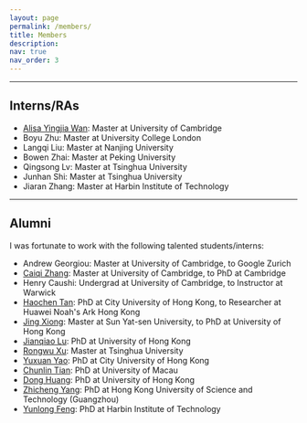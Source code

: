 ```yaml
---
layout: page
permalink: /members/
title: Members
description: 
nav: true
nav_order: 3
---
```


---
## Interns/RAs
- [Alisa Yingjia Wan](https://yingjia.one/): Master at University of Cambridge
- Boyu Zhu: Master at University College London
- Langqi Liu: Master at Nanjing University
- Bowen Zhai: Master at Peking University
- Qingsong Lv: Master at Tsinghua University
- Junhan Shi: Master at Tsinghua University
- Jiaran Zhang: Master at Harbin Institute of Technology

---
## Alumni
I was fortunate to work with the following talented students/interns:
- Andrew Georgiou: Master at University of Cambridge, to Google Zurich
- [Caiqi Zhang](https://caiqizh.github.io/): Master at University of Cambridge, to PhD at Cambridge
- Henry Caushi: Undergrad at University of Cambridge, to Instructor at Warwick
- [Haochen Tan](https://namco0816.github.io/): PhD at City University of Hong Kong, to Researcher at Huawei Noah's Ark Hong Kong
- [Jing Xiong](https://menik1126.github.io/): Master at Sun Yat-sen University, to PhD at University of Hong Kong
- [Jianqiao Lu](https://jianqiaolu.github.io/): PhD at University of Hong Kong
- [Rongwu Xu](https://rongwuxu.com/): Master at Tsinghua University
- [Yuxuan Yao](https://scholar.google.com.hk/citations?user=PLe5qQEAAAAJ&hl=zh-CN): PhD at City University of Hong Kong
- [Chunlin Tian](https://clin0212.github.io/): PhD at University of Macau
- [Dong Huang](https://huangd1999.github.io/): PhD at University of Hong Kong
- [Zhicheng Yang](https://yangzhch6.github.io/): PhD at Hong Kong University of Science and Technology (Guangzhou)
- [Yunlong Feng](https://resume.alongwy.top/#anchor_about): PhD at Harbin Institute of Technology
